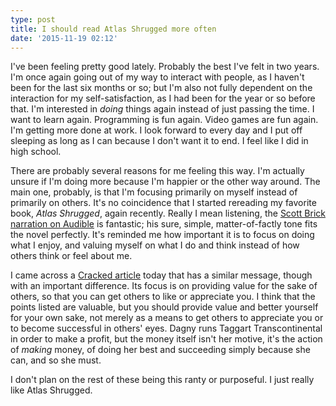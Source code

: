 ```yaml
---
type: post
title: I should read Atlas Shrugged more often
date: '2015-11-19 02:12'
---
```


I've been feeling pretty good lately. Probably the best I've felt in two years. I'm once again going out of my way to interact with people, as I haven't been for the last six months or so; but I'm also not fully dependent on the interaction for my self-satisfaction, as I had been for the year or so before that. I'm interested in *doing* things again instead of just passing the time. I want to learn again. Programming is fun again. Video games are fun again. I'm getting more done at work. I look forward to every day and I put off sleeping as long as I can because I don't want it to end. I feel like I did in high school.

There are probably several reasons for me feeling this way. I'm actually unsure if I'm doing more because I'm happier or the other way around. The main one, probably, is that I'm focusing primarily on myself instead of primarily on others. It's no coincidence that I started rereading my favorite book, *Atlas Shrugged*, again recently. Really I mean listening, the [Scott Brick narration on Audible][1] is fantastic; his sure, simple, matter-of-factly tone fits the novel perfectly. It's reminded me how important it is to focus on doing what I enjoy, and valuing myself on what I do and think instead of how others think or feel about me.

I came across a [Cracked article][2] today that has a similar message, though with an important difference. Its focus is on providing value for the sake of others, so that you can get others to like or appreciate you. I think that the points listed are valuable, but you should provide value and better yourself for your own sake, not merely as a means to get others to appreciate you or to become successful in others' eyes. Dagny runs Taggart Transcontinental in order to make a profit, but the money itself isn't her motive, it's the action of *making* money, of doing her best and succeeding simply because she can, and so she must.

I don't plan on the rest of these being this ranty or purposeful. I just really like Atlas Shrugged.

[1]: http://www.audible.com/pd/Classics/Atlas-Shrugged-Audiobook/B002UZL9G2/ref=a_search_c4_1_1_srTtl?qid=1447742831&sr=1-1 "Audible"
[2]: http://www.cracked.com/blog/6-harsh-truths-that-will-make-you-better-person/ "Cracked"
